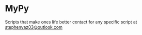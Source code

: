 # MyPy
Scripts that make ones life better
contact for any specific script at stephenvaz03@outlook.com
